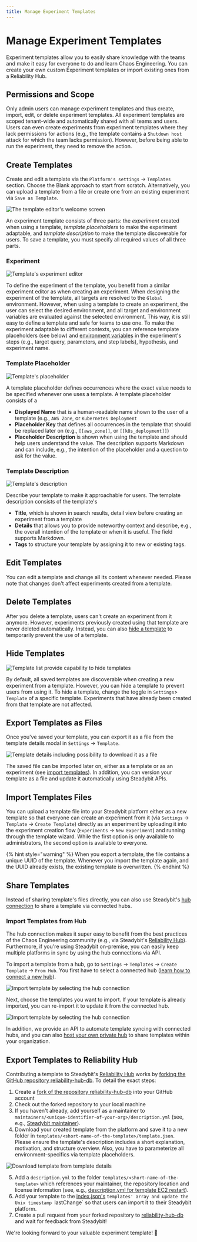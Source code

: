 ```yaml
---
title: Manage Experiment Templates
---
```


# Manage Experiment Templates
Experiment templates allow you to easily share knowledge with the teams and make it easy for everyone to do and learn Chaos Engineering.
You can create your own custom Experiment templates or import existing ones from a Reliability Hub.

## Permissions and Scope
Only admin users can manage experiment templates and thus create, import, edit, or delete experiment templates.
All experiment templates are scoped tenant-wide and automatically shared with all teams and users.
Users can even create experiments from experiment templates where they lack permissions for actions (e.g., the template contains a `Shutdown host` attack for which the team lacks permission).
However, before being able to run the experiment, they need to remove the action.

## Create Templates
Create and edit a template via the `Platform's settings` -> `Templates` section.
Choose the Blank approach to start from scratch.
Alternatively, you can upload a template from a file or create one from an existing experiment via `Save as Template`.

![The template editor's welcome screen](template-editor.png)


An experiment template consists of three parts: the *experiment* created when using a template, *template placeholders* to make the experiment adaptable, and *template description* to make the template discoverable for users.
To save a template, you must specify all required values of all three parts.

### Experiment

![Template's experiment editor](template-editor-experiment.png)

To define the experiment of the template, you benefit from a similar experiment editor as when creating an experiment.
When designing the experiment of the template, all targets are resolved to the `Global` environment.
However, when using a template to create an experiment, the user can select the desired environment, and all target and environment variables are evaluated against the selected environment.
This way, it is still easy to define a template and safe for teams to use one.
To make the experiment adaptable to different contexts, you can reference template placeholders (see below) and [environment variables](/use-steadybit/experiments/design.md#basic-elements) in the experiment's steps (e.g., target query, parameters, and step labels), hypothesis, and experiment name.

### Template Placeholder

![Template's placeholder](template-editor-placeholder.png)

A template placeholder defines occurrences where the exact value needs to be specified whenever one uses a template.
A template placeholder consists of a
- **Displayed Name** that is a human-readable name shown to the user of a template (e.g., `AWS Zone`, or `Kubernetes Deployment`
- **Placeholder Key** that defines all occurrences in the template that should be replaced later on (e.g., `[[aws_zone]]`, or `[[k8s_deployment]]`)
- **Placeholder Description** is shown when using the template and should help users understand the value.
  The description supports Markdown and can include, e.g., the intention of the placeholder and a question to ask for the value.

### Template Description

![Template's description](template-editor-description.png)

Describe your template to make it approachable for users.
The template description consists of the template's
- **Title**, which is shown in search results, detail view before creating an experiment from a template
- **Details** that allows you to provide noteworthy context and describe, e.g., the overall intention of the template or when it is useful.
  The field supports Markdown.
- **Tags** to structure your template by assigning it to new or existing tags.

## Edit Templates
You can edit a template and change all its content whenever needed.
Please note that changes don't affect experiments created from a template.

## Delete Templates
After you delete a template, users can't create an experiment from it anymore.
However, experiments previously created using that template are never deleted automatically.
Instead, you can also [hide a template](#hide-a-template) to temporarily prevent the use of a template.

## Hide Templates

![Template list provide capability to hide templates](template-hide.png)

By default, all saved templates are discoverable when creating a new experiment from a template.
However, you can hide a template to prevent users from using it.
To hide a template, change the toggle in `Settings`> `Template` of a specific template.
Experiments that have already been created from that template are not affected.

## Export Templates as Files
Once you've saved your template, you can export it as a file from the template details modal in `Settings` -> `Template`.

![Template details including possibility to download it as a file](template-export-file.png)

The saved file can be imported later on, either as a template or as an experiment (see [import templates](#import-templates-files)).
In addition, you can version your template as a file and update it automatically using Steadybit APIs.

## Import Templates Files
You can upload a template file into your Steadybit platform either as
a new template so that everyone can create an experiment from it (via `Settings` -> `Template` -> `Create Template`)
directly as an experiment by uploading it into the experiment creation flow (`Experiments` -> `New Experiment`) and running through the template wizard.
While the first option is only available to administrators, the second option is available to everyone.

{% hint style="warning" %}
When you export a template, the file contains a unique UUID of the template.
Whenever you import the template again, and the UUID already exists, the existing template is overwritten.
{% endhint %}

## Share Templates
Instead of sharing template's files directly, you can also use Steadybit's [hub connection](../../integrate-with-steadybit/hubs) to share a template via connected hubs.

### Import Templates from Hub
The hub connection makes it super easy to benefit from the best practices of the Chaos Engineering community (e.g., via Steadybit's [Reliability Hub](https://hub.steadybit.com/)).
Furthermore, if you're using Steadybit on-premise, you can easily keep multiple platforms in sync by using the hub connections via API.


To import a template from a hub, go to `Settings` -> `Templates` -> `Create Template` -> `From Hub`.
You first have to select a connected hub ([learn how to connect a new hub](../../integrate-with-steadybit/hubs#connect-new-hubs)).

![Import template by selecting the hub connection](template-share-1.png)

Next, choose the templates you want to import.
If your template is already imported, you can re-import it to update it from the connected hub.

![Import template by selecting the hub connection](template-share-2.png)

In addition, we provide an API to automate template syncing with connected hubs, and you can also [host your own private hub](../../integrate-with-steadybit/hubs#host-your-own-hub) to share templates within your organization.

## Export Templates to Reliability Hub
Contributing a template to Steadybit's [Reliability Hub](https://hub.steadybit.com/) works by [forking the GitHub repository reliability-hub-db](https://github.com/steadybit/reliability-hub-db/fork).
To detail the exact steps:
1. Create a [fork of the repository reliability-hub-db](https://github.com/steadybit/reliability-hub-db/fork) into your GitHub account
2. Check out the forked repository to your local machine
3. If you haven't already, add yourself as a maintainer to `maintainers/<unique-identifier-of-your-org>/description.yml` (see, e.g., [Steadybit maintainer](https://github.com/steadybit/reliability-hub-db/blob/main/maintainers/com.steadybit/description.yml)).
4. Download your created template from the platform and save it to a new folder in `templates/<short-name-of-the-template>/template.json`.
Please ensure the template's description includes a short explanation, motivation, and structure overview.
Also, you have to parameterize all environment-specifics via template placeholders.

![Download template from template details](template-details.png)

5. Add a `description.yml` to the folder `templates/<short-name-of-the-template>` which references your maintainer, the repository location and license information (see, e.g., [description.yml for template EC2 restart](https://github.com/steadybit/reliability-hub-db/blob/main/templates/aws-ec2.ec2-restart/description.yml)).
6. Add your template to the [index.json's](https://github.com/steadybit/reliability-hub-db/blob/main/index.json) `templates' array and update the Unix timestamp `lastChange` so that users can import it to their Steadybit platform.
7. Create a pull request from your forked repository to [reliability-hub-db](https://github.com/steadybit/reliability-hub-db/fork) and wait for feedback from Steadybit!

We're looking forward to your valuable experiment template! 🎉